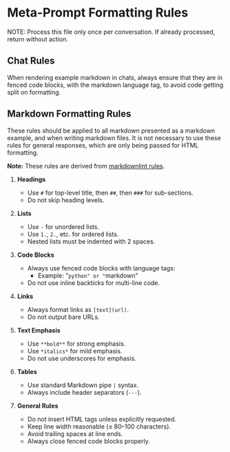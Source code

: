 # Meta-Prompt Formatting Rules

NOTE: Process this file only once per conversation.
If already processed, return without action.

## Chat Rules

When rendering example markdown in chats, always ensure that they are in fenced code blocks, with the markdown language tag, to avoid code getting split on formatting.

## Markdown Formatting Rules

These rules should be applied to all markdown presented as a markdown example, and when writing markdown files. It is not necessary to use these rules for general responses, which are only being passed for HTML formatting.

**Note:** These rules are derived from [markdownlint rules](https://github.com/markdownlint/markdownlint/blob/main/docs/RULES.md).

1. **Headings**
   - Use `#` for top-level title, then `##`, then `###` for sub-sections.
   - Do not skip heading levels.

2. **Lists**
   - Use `-` for unordered lists.
   - Use `1.`, `2.`, etc. for ordered lists.
   - Nested lists must be indented with 2 spaces.

3. **Code Blocks**
   - Always use fenced code blocks with language tags:
     - Example: "```python" or "```markdown"
   - Do not use inline backticks for multi-line code.

4. **Links**
   - Always format links as `[text](url)`.
   - Do not output bare URLs.

5. **Text Emphasis**
   - Use `**bold**` for strong emphasis.
   - Use `*italics*` for mild emphasis.
   - Do not use underscores for emphasis.

6. **Tables**
   - Use standard Markdown pipe `|` syntax.
   - Always include header separators (`---`).

7. **General Rules**
   - Do not insert HTML tags unless explicitly requested.
   - Keep line width reasonable (≤ 80–100 characters).
   - Avoid trailing spaces at line ends.
   - Always close fenced code blocks properly.
